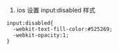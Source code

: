 
1. ios 设置 input:disabled 样式
~~~
input:disabled{
  -webkit-text-fill-color:#525269;
  -webkit-opacity:1;
}
~~~
